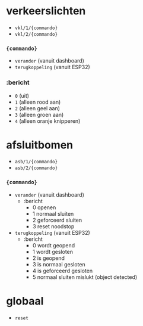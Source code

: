 # verkeerslichten

- `vkl/1/{commando}`
- `vkl/2/{commando}`

### `{commando}`

- `verander` (vanuit dashboard)
- `terugkoppeling` (vanuit ESP32)

### :bericht

- `0` (uit)
- `1` (alleen rood aan)
- `2` (alleen geel aan)
- `3` (alleen groen aan)
- `4` (alleen oranje knipperen)

# afsluitbomen

- `asb/1/{commando}`
- `asb/2/{commando}`

### `{commando}`

- `verander` (vanuit dashboard)
  - :bericht
    - 0 openen
    - 1 normaal sluiten
    - 2 geforceerd sluiten
    - 3 reset noodstop
- `terugkoppeling` (vanuit ESP32)
  - :bericht
    - 0 wordt geopend
    - 1 wordt gesloten
    - 2 is geopend
    - 3 is normaal gesloten
    - 4 is geforceerd gesloten
    - 5 normaal sluiten mislukt (object detected)

# globaal

- `reset`
